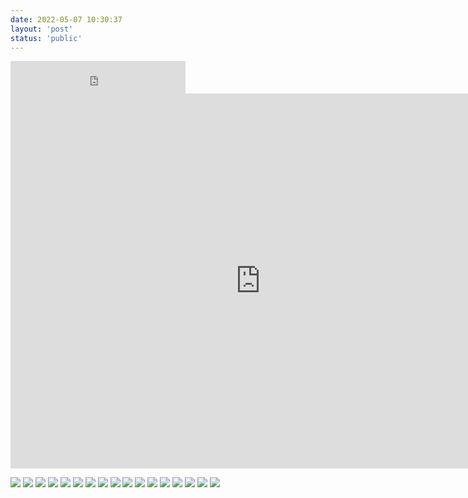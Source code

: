 ```yaml
---
date: 2022-05-07 10:30:37
layout: 'post'
status: 'public'
---
```

<iframe frameborder="no" border="0" marginwidth="0" marginheight="0" width=280 height=52 allow="autoplay" src="https://onedrive.live.com/view.aspx?resid=53EC2D00BE6D109A!108&ithint=file%2cdocx&authkey=!ANNUORwdjBMQE8g"></iframe>
<iframe src="https://onedrive.live.com/view.aspx?resid=53EC2D00BE6D109A!108&ithint=file%2cdocx&authkey=!ANNUORwdjBMQE8g" width="800" height="600" frameborder="0">这是嵌入 <a target="_blank" href="https://office.com">Microsoft Office</a> 文档，由 <a target="_blank" href="https://office.com/webapps">Office</a> 提供支持。</iframe>

![](https://inz.oss-cn-beijing.aliyuncs.com/Images/Words_pictures/001.png)
![](https://inz.oss-cn-beijing.aliyuncs.com/Images/Words_pictures/002.png)
![](https://inz.oss-cn-beijing.aliyuncs.com/Images/Words_pictures/003.png)
![](https://inz.oss-cn-beijing.aliyuncs.com/Images/Words_pictures/004.png)
![](https://inz.oss-cn-beijing.aliyuncs.com/Images/Words_pictures/005.png)
![](https://inz.oss-cn-beijing.aliyuncs.com/Images/Words_pictures/006.png)
![](https://inz.oss-cn-beijing.aliyuncs.com/Images/Words_pictures/007.png)
![](https://inz.oss-cn-beijing.aliyuncs.com/Images/Words_pictures/008.png)
![](https://inz.oss-cn-beijing.aliyuncs.com/Images/Words_pictures/009.png)
![](https://inz.oss-cn-beijing.aliyuncs.com/Images/Words_pictures/010.png)
![](https://inz.oss-cn-beijing.aliyuncs.com/Images/Words_pictures/013.png)
![](https://inz.oss-cn-beijing.aliyuncs.com/Images/Words_pictures/014.png)
![](https://inz.oss-cn-beijing.aliyuncs.com/Images/Words_pictures/015.png)
![](https://inz.oss-cn-beijing.aliyuncs.com/Images/Words_pictures/016.png)
![](https://inz.oss-cn-beijing.aliyuncs.com/Images/Words_pictures/017.png)
![](https://inz.oss-cn-beijing.aliyuncs.com/Images/Words_pictures/019.png)
![](https://inz.oss-cn-beijing.aliyuncs.com/Images/Words_pictures/020.png)
